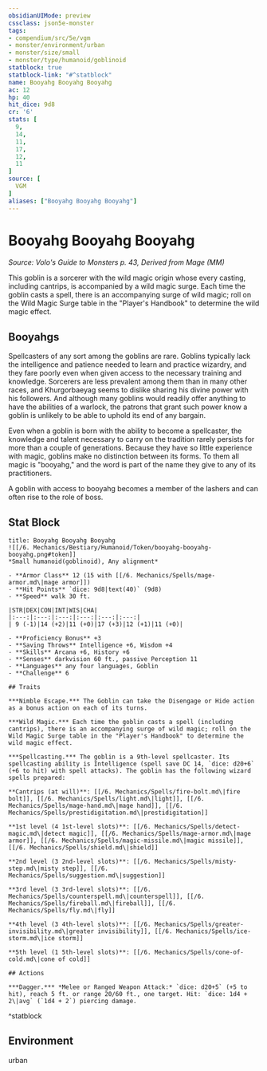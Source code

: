 ```yaml
---
obsidianUIMode: preview
cssclass: json5e-monster
tags:
- compendium/src/5e/vgm
- monster/environment/urban
- monster/size/small
- monster/type/humanoid/goblinoid
statblock: true
statblock-link: "#^statblock"
name: Booyahg Booyahg Booyahg
ac: 12
hp: 40
hit_dice: 9d8
cr: '6'
stats: [
  9,
  14,
  11,
  17,
  12,
  11
]
source: [
  VGM
]
aliases: ["Booyahg Booyahg Booyahg"]
---
```

# Booyahg Booyahg Booyahg
*Source: Volo's Guide to Monsters p. 43, Derived from Mage (MM)*  

This goblin is a sorcerer with the wild magic origin whose every casting, including cantrips, is accompanied by a wild magic surge. Each time the goblin casts a spell, there is an accompanying surge of wild magic; roll on the Wild Magic Surge table in the "Player's Handbook" to determine the wild magic effect.

## Booyahgs

Spellcasters of any sort among the goblins are rare. Goblins typically lack the intelligence and patience needed to learn and practice wizardry, and they fare poorly even when given access to the necessary training and knowledge. Sorcerers are less prevalent among them than in many other races, and Khurgorbaeyag seems to dislike sharing his divine power with his followers. And although many goblins would readily offer anything to have the abilities of a warlock, the patrons that grant such power know a goblin is unlikely to be able to uphold its end of any bargain.

Even when a goblin is born with the ability to become a spellcaster, the knowledge and talent necessary to carry on the tradition rarely persists for more than a couple of generations. Because they have so little experience with magic, goblins make no distinction between its forms. To them all magic is "booyahg," and the word is part of the name they give to any of its practitioners.

A goblin with access to booyahg becomes a member of the lashers and can often rise to the role of boss.

## Stat Block

```ad-statblock
title: Booyahg Booyahg Booyahg
![[/6. Mechanics/Bestiary/Humanoid/Token/booyahg-booyahg-booyahg.png#token]]
*Small humanoid(goblinoid), Any alignment*

- **Armor Class** 12 (15 with [[/6. Mechanics/Spells/mage-armor.md\|mage armor]])
- **Hit Points** `dice: 9d8|text(40)` (9d8) 
- **Speed** walk 30 ft.

|STR|DEX|CON|INT|WIS|CHA|
|:---:|:---:|:---:|:---:|:---:|:---:|
| 9 (-1)|14 (+2)|11 (+0)|17 (+3)|12 (+1)|11 (+0)|

- **Proficiency Bonus** +3
- **Saving Throws** Intelligence +6, Wisdom +4
- **Skills** Arcana +6, History +6
- **Senses** darkvision 60 ft., passive Perception 11
- **Languages** any four languages, Goblin
- **Challenge** 6

## Traits

***Nimble Escape.*** The Goblin can take the Disengage or Hide action as a bonus action on each of its turns.

***Wild Magic.*** Each time the goblin casts a spell (including cantrips), there is an accompanying surge of wild magic; roll on the Wild Magic Surge table in the "Player's Handbook" to determine the wild magic effect.

***Spellcasting.*** The goblin is a 9th-level spellcaster. Its spellcasting ability is Intelligence (spell save DC 14, `dice: d20+6` (+6 to hit) with spell attacks). The goblin has the following wizard spells prepared:

**Cantrips (at will)**: [[/6. Mechanics/Spells/fire-bolt.md\|fire bolt]], [[/6. Mechanics/Spells/light.md\|light]], [[/6. Mechanics/Spells/mage-hand.md\|mage hand]], [[/6. Mechanics/Spells/prestidigitation.md\|prestidigitation]]

**1st level (4 1st-level slots)**: [[/6. Mechanics/Spells/detect-magic.md\|detect magic]], [[/6. Mechanics/Spells/mage-armor.md\|mage armor]], [[/6. Mechanics/Spells/magic-missile.md\|magic missile]], [[/6. Mechanics/Spells/shield.md\|shield]]

**2nd level (3 2nd-level slots)**: [[/6. Mechanics/Spells/misty-step.md\|misty step]], [[/6. Mechanics/Spells/suggestion.md\|suggestion]]

**3rd level (3 3rd-level slots)**: [[/6. Mechanics/Spells/counterspell.md\|counterspell]], [[/6. Mechanics/Spells/fireball.md\|fireball]], [[/6. Mechanics/Spells/fly.md\|fly]]

**4th level (3 4th-level slots)**: [[/6. Mechanics/Spells/greater-invisibility.md\|greater invisibility]], [[/6. Mechanics/Spells/ice-storm.md\|ice storm]]

**5th level (1 5th-level slots)**: [[/6. Mechanics/Spells/cone-of-cold.md\|cone of cold]]

## Actions

***Dagger.*** *Melee or Ranged Weapon Attack:* `dice: d20+5` (+5 to hit), reach 5 ft. or range 20/60 ft., one target. Hit: `dice: 1d4 + 2\|avg` (`1d4 + 2`) piercing damage.
```
^statblock

## Environment

urban